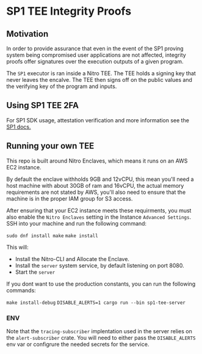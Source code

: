 # SP1 TEE Integrity Proofs

## Motivation

In order to provide assurance that even in the event of the SP1 proving system being compromised user applications are not affected,
integrity proofs offer signatures over the execution outputs of a given program.

The `SP1` executor is ran inside a Nitro TEE. The TEE holds a signing key that never leaves the encalve. The TEE then signs off on the public values and the verifying key of the program and inputs.

## Using SP1 TEE 2FA

For SP1 SDK usage, attestation verification and more information see the [SP1 docs.](https://docs.succinct.xyz/docs/network/developers/tee)

## Running your own TEE

This repo is built around Nitro Enclaves, which means it runs on an AWS EC2 instance.

By default the enclave withholds 9GB and 12vCPU, this mean you'll need a host machine with about 30GB of ram and 16vCPU, the actual memory requirements are not stated by AWS, you'll also need to ensure that the machine is in the proper IAM group for S3 access.

After ensuring that your EC2 instance meets these requirments, you must also enable the `Nitro Enclaves` setting in the Instance `Advanced Settings`. SSH into your machine and run the following command:

`sudo dnf install make`
`make install`

This will:
- Install the Nitro-CLI and Allocate the Enclave.
- Install the `server` system service, by default listening on port 8080.
- Start the `server`

If you dont want to use the production constants, you can run the following commands:

`make install-debug`
`DISABLE_ALERTS=1 cargo run --bin sp1-tee-server`

### ENV

Note that the `tracing-subscriber` implentation used in the server relies on the `alert-subscriber` crate. You will need to either pass the `DISABLE_ALERTS` env var or configrure the needed secrets for the service.